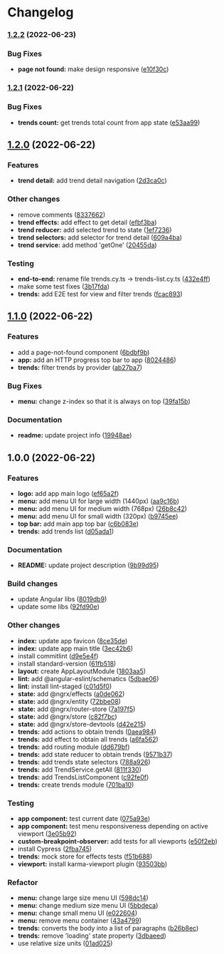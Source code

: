 # Changelog


### [1.2.2](https://github.com/javimsevilla/avantio-frontend-js-challenge/compare/v1.2.1...v1.2.2) (2022-06-23)


### Bug Fixes

* **page not found:** make design responsive ([e10f30c](https://github.com/javimsevilla/avantio-frontend-js-challenge/commit/e10f30cc074011d867d0542b74ea4bf840340255))

### [1.2.1](https://github.com/javimsevilla/avantio-frontend-js-challenge/compare/v1.2.0...v1.2.1) (2022-06-22)


### Bug Fixes

* **trends count:** get trends total count from app state ([e53aa99](https://github.com/javimsevilla/avantio-frontend-js-challenge/commit/e53aa9901efcc6bd21a44ff959bbe2d42621a7fb))

## [1.2.0](https://github.com/javimsevilla/avantio-frontend-js-challenge/compare/v1.1.0...v1.2.0) (2022-06-22)


### Features

* **trend detail:** add trend detail navigation ([2d3ca0c](https://github.com/javimsevilla/avantio-frontend-js-challenge/commit/2d3ca0c3cfcdf318bdadaaef9d55b013847d4e8e))


### Other changes

* remove comments ([8337662](https://github.com/javimsevilla/avantio-frontend-js-challenge/commit/8337662882bf590af2276aa0db1c10547b246839))
* **trend effects:** add effect to get detail ([efbf3ba](https://github.com/javimsevilla/avantio-frontend-js-challenge/commit/efbf3babe1045b259187012d3900063a4b1d6209))
* **trend reducer:** add selected trend to state ([1ef7236](https://github.com/javimsevilla/avantio-frontend-js-challenge/commit/1ef7236ac39c7e38cac33452428a692fbfd763fe))
* **trend selectors:** add selector for trend detail ([609a4ba](https://github.com/javimsevilla/avantio-frontend-js-challenge/commit/609a4baedb6fa2684071ad97d593555a6b747299))
* **trend service:** add method 'getOne' ([20455da](https://github.com/javimsevilla/avantio-frontend-js-challenge/commit/20455da0591f52954878787a34d3f8318332c7eb))


### Testing

* **end-to-end:** rename file trends.cy.ts → trends-list.cy.ts ([432e4ff](https://github.com/javimsevilla/avantio-frontend-js-challenge/commit/432e4ffd6b29ce4d713f8a79f131542f86839e58))
* make some test fixes ([3b17fda](https://github.com/javimsevilla/avantio-frontend-js-challenge/commit/3b17fdabda8022961baa082e0541ca45f36ee084))
* **trends:** add E2E test for view and filter trends ([fcac893](https://github.com/javimsevilla/avantio-frontend-js-challenge/commit/fcac8937237bbdd110442379a4034284c2269ef2))

## [1.1.0](https://github.com/javimsevilla/avantio-frontend-js-challenge/compare/v1.0.0...v1.1.0) (2022-06-22)


### Features

* add a page-not-found component ([6bdbf9b](https://github.com/javimsevilla/avantio-frontend-js-challenge/commit/6bdbf9bb504aa2541ea67a47bdfe420a6f7b3cdc))
* **app:** add an HTTP progress top bar to app ([8024486](https://github.com/javimsevilla/avantio-frontend-js-challenge/commit/802448601948222894eaf94826d1588c657c69e0))
* **trends:** filter trends by provider ([ab27ba7](https://github.com/javimsevilla/avantio-frontend-js-challenge/commit/ab27ba75f97fd3b39ae746d763385cf5acb442ab))


### Bug Fixes

* **menu:** change z-index so that it is always on top ([39fa15b](https://github.com/javimsevilla/avantio-frontend-js-challenge/commit/39fa15b7abad122d667834802218404b718048f9))


### Documentation

* **readme:** update project info ([19948ae](https://github.com/javimsevilla/avantio-frontend-js-challenge/commit/19948ae5798124970367b3cd859c7cff98222108))

## 1.0.0 (2022-06-22)


### Features

* **logo:** add app main logo ([ef65a2f](https://github.com/javimsevilla/avantio-frontend-js-challenge/commit/ef65a2f6cd0bdb626dab35365fd77acb96bfcbed))
* **menu:** add menu UI for large width (1440px) ([aa9c16b](https://github.com/javimsevilla/avantio-frontend-js-challenge/commit/aa9c16bf28291f9cef6144851a354dc9df5d8854))
* **menu:** add menu UI for medium width (768px) ([26b8c42](https://github.com/javimsevilla/avantio-frontend-js-challenge/commit/26b8c42e56e118ad67ccfc4947240e1a176575ad))
* **menu:** add menu UI for small width (320px) ([b9745ee](https://github.com/javimsevilla/avantio-frontend-js-challenge/commit/b9745ee91bd137fd50415b7ba6be599ea0ad4729))
* **top bar:** add main app top bar ([c6b083e](https://github.com/javimsevilla/avantio-frontend-js-challenge/commit/c6b083edaf336047a5312dd52ced817fe16c4857))
* **trends:** add trends list ([d05ada1](https://github.com/javimsevilla/avantio-frontend-js-challenge/commit/d05ada151c77a0a8ea4ed66ea19c90eb75a5e5d4))


### Documentation

* **README:** update project description ([9b99d95](https://github.com/javimsevilla/avantio-frontend-js-challenge/commit/9b99d95b572a4094e928011c60325fb88fa385e7))


### Build changes

* update Angular libs ([8019db9](https://github.com/javimsevilla/avantio-frontend-js-challenge/commit/8019db9155a7d47f4849dffa6d31b4707ce7940a))
* update some libs ([92fd90e](https://github.com/javimsevilla/avantio-frontend-js-challenge/commit/92fd90e72eca9b872a2fac2afd99099f3d980fc6))


### Other changes

* **index:** update app favicon ([8ce35de](https://github.com/javimsevilla/avantio-frontend-js-challenge/commit/8ce35de1402b003e35686e9184eb120ef08b9d16))
* **index:** update app main title ([3ec42b6](https://github.com/javimsevilla/avantio-frontend-js-challenge/commit/3ec42b668ce1e78432f1c4f91db87cfcaff91c8b))
* install commitlint ([d9e5e4f](https://github.com/javimsevilla/avantio-frontend-js-challenge/commit/d9e5e4fcfda4b94013b21a1eb5ea99a508751746))
* install standard-version ([61fb518](https://github.com/javimsevilla/avantio-frontend-js-challenge/commit/61fb5189dc9d590cf07549e749a8c986d5f5ecc3))
* **layout:** create AppLayoutModule ([1803aa5](https://github.com/javimsevilla/avantio-frontend-js-challenge/commit/1803aa59cea9274ebe2162000e9b415fcdbb727f))
* **lint:** add @angular-eslint/schematics ([5dbae06](https://github.com/javimsevilla/avantio-frontend-js-challenge/commit/5dbae066a68b50174b8d95398dd820f67738437e))
* **lint:** install lint-staged ([c01d5f0](https://github.com/javimsevilla/avantio-frontend-js-challenge/commit/c01d5f0b4e2ca81d17bbcb90725a3653fd7ff5f5))
* **state:** add @ngrx/effects ([a0de062](https://github.com/javimsevilla/avantio-frontend-js-challenge/commit/a0de0620bb8732ebbf0a7c11a28778dea3eecb5e))
* **state:** add @ngrx/entity ([72bbe08](https://github.com/javimsevilla/avantio-frontend-js-challenge/commit/72bbe08d2605272360fdcfc78f6634131b31f5ed))
* **state:** add @ngrx/router-store ([7a197f5](https://github.com/javimsevilla/avantio-frontend-js-challenge/commit/7a197f502964fe6748f12b730e690f3507c90a47))
* **state:** add @ngrx/store ([c82f7bc](https://github.com/javimsevilla/avantio-frontend-js-challenge/commit/c82f7bc7fe32656e63675a2d452422c0770badbc))
* **state:** add @ngrx/store-devtools ([d42e215](https://github.com/javimsevilla/avantio-frontend-js-challenge/commit/d42e215187ff78e29fcad7932cbdb0f0e058cf16))
* **trends:** add actions to obtain trends ([0aea984](https://github.com/javimsevilla/avantio-frontend-js-challenge/commit/0aea984bed082ba6eaeddcad5aee9c1cd328f23a))
* **trends:** add effect to obtain all trends ([a6fa562](https://github.com/javimsevilla/avantio-frontend-js-challenge/commit/a6fa5623b8f532e42e151e0aa6c33a17eed983d7))
* **trends:** add routing module ([dd679bf](https://github.com/javimsevilla/avantio-frontend-js-challenge/commit/dd679bf666597d6e58fe8da97744b873f5a3673b))
* **trends:** add state reducer to obtain trends ([9571b37](https://github.com/javimsevilla/avantio-frontend-js-challenge/commit/9571b37507715897f88a772da9900ce034106980))
* **trends:** add trends state selectors ([788a926](https://github.com/javimsevilla/avantio-frontend-js-challenge/commit/788a926a6b562bfc74c232e2de0f4ee30e774633))
* **trends:** add TrendService.getAll ([811f330](https://github.com/javimsevilla/avantio-frontend-js-challenge/commit/811f330e047da24861a399fed01eb00c13be1b06))
* **trends:** add TrendsListComponent ([c92fe0f](https://github.com/javimsevilla/avantio-frontend-js-challenge/commit/c92fe0fdee7a5d1171ed42c65a11d0b90fe6b12e))
* **trends:** create trends module ([701ba10](https://github.com/javimsevilla/avantio-frontend-js-challenge/commit/701ba100aa78f9f94b3d3e7d9e2a5e9265ecfa0c))


### Testing

* **app component:** test current date ([075a93e](https://github.com/javimsevilla/avantio-frontend-js-challenge/commit/075a93e5b951957f9c973322ca9ebc139b52acfc))
* **app component:** test menu responsiveness depending on active viewport ([3e05b92](https://github.com/javimsevilla/avantio-frontend-js-challenge/commit/3e05b9262646c9160018b8fb12ec9f7e850273fe))
* **custom-breakpoint-observer:** add tests for all viewports ([e50f2eb](https://github.com/javimsevilla/avantio-frontend-js-challenge/commit/e50f2eb2e8746edb6a0a3c01db077be9073e4d63))
* install Cypress ([2fba745](https://github.com/javimsevilla/avantio-frontend-js-challenge/commit/2fba745dd5f9de862241b19f07fb31132bf27a5d))
* **trends:** mock store for effects tests ([f51b688](https://github.com/javimsevilla/avantio-frontend-js-challenge/commit/f51b688f47a78fad6938f5af9b0c7ffa589338fb))
* **viewport:** install karma-viewport plugin ([93503bb](https://github.com/javimsevilla/avantio-frontend-js-challenge/commit/93503bb855020a8a195fc362c08d0d5866aea408))


### Refactor

* **menu:** change large size menu UI ([598dc14](https://github.com/javimsevilla/avantio-frontend-js-challenge/commit/598dc145a5dcb77b30de76da22a59d4486b29bbd))
* **menu:** change medium size menu UI ([5bbdeca](https://github.com/javimsevilla/avantio-frontend-js-challenge/commit/5bbdeca4896379918288952fd5f0fdc35d49c459))
* **menu:** change small menu UI ([e022604](https://github.com/javimsevilla/avantio-frontend-js-challenge/commit/e022604a9f2253868d4ce7deedd4a89b1711f911))
* **menu:** remove menu container ([43a4799](https://github.com/javimsevilla/avantio-frontend-js-challenge/commit/43a47992230448c4804b5d3f2e8ed44c333a234b))
* **trends:** converts the body into a list of paragraphs ([b26b8ec](https://github.com/javimsevilla/avantio-frontend-js-challenge/commit/b26b8ec628dc6f273ade25462082b3e478119aaf))
* **trends:** remove 'loading' state property ([3dbaeed](https://github.com/javimsevilla/avantio-frontend-js-challenge/commit/3dbaeed9b22c68affddcbd2b9ff40e1585c432cc))
* use relative size units ([01ad025](https://github.com/javimsevilla/avantio-frontend-js-challenge/commit/01ad025da010ecdbc549eb4ec94dff6099980413))
